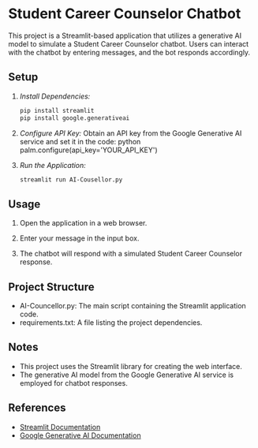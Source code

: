 # Student Career Counselor Chatbot

This project is a Streamlit-based application that utilizes a generative AI model to simulate a Student Career Counselor chatbot. Users can interact with the chatbot by entering messages, and the bot responds accordingly.

## Setup

1. *Install Dependencies:*
   ```bash
   pip install streamlit
   pip install google.generativeai  
   ```

2. *Configure API Key:*
   Obtain an API key from the Google Generative AI service and set it in the code:
   python
   palm.configure(api_key='YOUR_API_KEY')
   

3. *Run the Application:*
   ```bash
   streamlit run AI-Cousellor.py
   ```

  

## Usage

1. Open the application in a web browser.

2. Enter your message in the input box.

3. The chatbot will respond with a simulated Student Career Counselor response.

## Project Structure

- AI-Councellor.py: The main script containing the Streamlit application code.
- requirements.txt: A file listing the project dependencies.

## Notes

- This project uses the Streamlit library for creating the web interface.
- The generative AI model from the Google Generative AI service is employed for chatbot responses.

## References

- [Streamlit Documentation](https://docs.streamlit.io/)
- [Google Generative AI Documentation](https://generativeai.dev/docs/)
